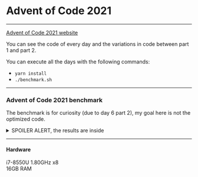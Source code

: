 # Advent of Code 2021

***
[Advent of Code 2021 website](https://adventofcode.com/2021)

You can see the code of every day and the variations in code between part 1 and part 2.

You can execute all the days with the following commands:

- `yarn install`
- `./benchmark.sh`

***

### Advent of Code 2021 benchmark

The benchmark is for curiosity (due to day 6 part 2), my goal here is not the optimized code.
<details>
<summary>SPOILER ALERT, the results are inside</summary>

**Day 1:**

- Part 1: 1616 *(0.06s)*
- Part 2: 1645 *(0.05s)*

**Day 2:**

- Part 1: 1580000 *(0.05s)*
- Part 2: 1251263225 *(0.04s)*

**Day 3:**

- Part 1: 2743844 *(0.05s)*
- Part 2: 6677951 *(0.05s)*

**Day 4:**

- Part 1: 55770 *(0.07s)*
- Part 2: 2980 *(0.07s)*

**Day 5:**

- Part 1: 6267 *(0.13s)*
- Part 2: 20196 *0.22s)*

**Day 6:**

- Part 1: 372984 *(0.14s)*
- Part 2: 1681503251694 *(0.04s)*

</details>

***

#### Hardware

i7-8550U 1.80GHz x8   
16GB RAM
